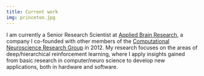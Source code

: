 ```yaml
---
title: Current work
img: princeton.jpg
---
```


I am currently a Senior Research Scientist at [Applied Brain Research](https://appliedbrainresearch.com/), a company I co-founded with other members of the [Computational Neuroscience Research Group](http://compneuro.uwaterloo.ca) in 2012.  My research focuses on the areas of deep/hierarchical reinforcement learning, where I apply insights gained from basic research in computer/neuro science to develop new applications, both in hardware and software.
